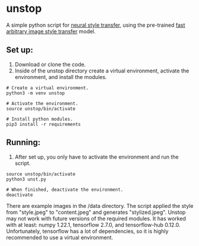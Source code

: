 # unstop
A simple python script for [neural style transfer](https://en.wikipedia.org/wiki/Neural_Style_Transfer), using the pre-trained [fast arbitrary image style transfer](https://tfhub.dev/google/magenta/arbitrary-image-stylization-v1-256/2) model.

## Set up:
1. Download or clone the code.
2. Inside of the unstop directory create a virtual environment, activate the
environment, and install the modules.
```
# Create a virtual environment.
python3 -m venv unstop

# Activate the environment.
source unstop/bin/activate

# Install python modules.
pip3 install -r requirements
```
## Running:
1. After set up, you only have to activate the environment and run the script.
```
source unstop/bin/activate
python3 unst.py

# When finished, deactivate the environment.
deactivate
```
There are example images in the /data directory. The script applied the style
from "style.jpeg" to "content.jpeg" and generates "stylized.jpeg". Unstop may
not work with future versions of the required modules. It has worked with at 
least: numpy 1.22.1, tensorflow 2.7.0, and tensorflow-hub 0.12.0. Unfortunately,
tensorflow has a lot of dependencies, so it is highly recommended to use a
virtual environment.
